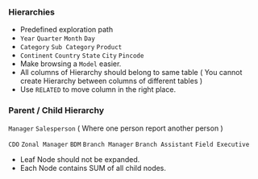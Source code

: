 ### Hierarchies 

- Predefined exploration path
- `Year` `Quarter` `Month` `Day` 
- `Category` `Sub Category` `Product`
- `Continent` `Country` `State` `City` `Pincode`
- Make browsing a `Model` easier.
- All columns of Hierarchy should belong to same table ( You cannot create Hierarchy between columns of different tables )
- Use `RELATED` to move column in the right place.

### Parent / Child Hierarchy

`Manager` `Salesperson` ( Where one person report another person )

`CDO` `Zonal Manager` `BDM` `Branch Manager` `Branch Assistant` `Field Executive`

- Leaf Node should not be expanded.
- Each Node contains SUM of all child nodes.

